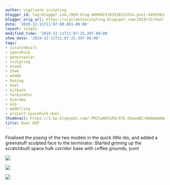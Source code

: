 ```yaml
---
author: vigilante sculpting
blogger_id: tag:blogger.com,1999:blog-4609023303516215514.post-4456583418566525340
blogger_orig_url: https://vigilantesculpting.blogspot.com/2019/12/duel-wip.html
date: '2019-12-11T11:07:00.001-08:00'
layout: single
modified_time: '2019-12-11T11:07:25.397-08:00'
show_date: '2019-12-11T11:07:25.397-08:00'
tags:
- scratchbuilt
- spacehulk
- genestealer
- sculpting
- mixed
- 35mm
- wh40k
- basing
- duel
- kitbash
- terminator
- diorama
- wip
- modelling
- project:spacehulk-duel
thumbnail: https://1.bp.blogspot.com/-PR3lwNO51RU/XfE-GQnwqBI/AAAAAAAAAvM/6V1xWllATPsrJ33Ri1L32hQJB9awFn0tACLcBGAsYHQ/s320-c/IMAG1653.jpg
title: Duel WIP
---
```

Finalised the posing of the two models in the quick little dio, and
added a greenstuff sculpted face to the terminator. Started griming up
the scratchbuilt space hulk corridor base with coffee grounds, yum!  
  

![](https://1.bp.blogspot.com/-PR3lwNO51RU/XfE-GQnwqBI/AAAAAAAAAvM/6V1xWllATPsrJ33Ri1L32hQJB9awFn0tACLcBGAsYHQ/s1600/IMAG1653.jpg)

  

![](https://1.bp.blogspot.com/-QekQM_ExSyQ/XfE-GfqYOlI/AAAAAAAAAvE/g4EgAvo72j0bvbLcx_nmVHodwDdS81zlwCLcBGAsYHQ/s1600/IMAG1654.jpg)

  

![](https://1.bp.blogspot.com/-3HmSoDyWPZY/XfE-GT704fI/AAAAAAAAAvI/_CtQzFpQpzM_iPwII3gb3ttp1tXB6_-jwCLcBGAsYHQ/s1600/IMAG1655.jpg)

  
